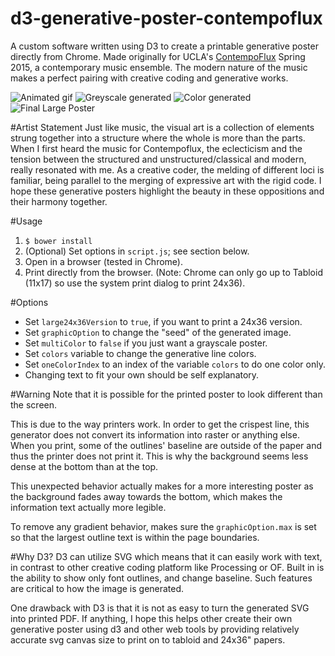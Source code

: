 # d3-generative-poster-contempoflux
A custom software written using D3 to create a printable generative poster directly from Chrome. Made originally for UCLA's [ContempoFlux](http://www.music.ucla.edu/contempo-flux-contemporary-music-ensemble) Spring 2015, a contemporary music ensemble. The modern nature of the music makes a perfect pairing with creative coding and generative works. 

![Animated gif](http://jssolichin.com/wp-content/uploads/2015/05/IMG_1717-ANIMATION1.gif)
![Greyscale generated](http://jssolichin.com/wp-content/uploads/2015/05/IMG_1702.jpg)
![Color generated](http://jssolichin.com/wp-content/uploads/2015/05/IMG_1710.jpg)
![Final Large Poster](http://jssolichin.com/wp-content/uploads/2015/05/Final-24x36.jpg)

#Artist Statement
Just like music, the visual art is a collection of elements strung together into a structure where the whole is more than the parts. When I first heard the music for Contempoflux, the eclecticism and the tension between the structured and unstructured/classical and modern, really resonated with me. As a creative coder, the melding of different loci is familiar, being parallel to the merging of expressive art with the rigid code.  I hope these generative posters highlight the beauty in these oppositions and their harmony together. 

#Usage
1. `$ bower install`
2. (Optional) Set options in `script.js`; see section below.
2. Open in a browser (tested in Chrome).
3. Print directly from the browser. (Note: Chrome can only go up to Tabloid (11x17) so use the system print dialog to print 24x36).

#Options
* Set `large24x36Version` to `true`, if you want to print a 24x36 version. 
* Set `graphicOption` to change the "seed" of the generated image. 
* Set `multiColor` to `false` if you just want a grayscale poster. 
* Set `colors` variable to change the generative line colors.
* Set `oneColorIndex` to an index of the variable `colors` to do one color only. 
* Changing text to fit your own should be self explanatory. 

#Warning
Note that it is possible for the printed poster to look different than the screen. 

This is due to the way printers work. In order to get the crispest line, this generator does not convert its information into raster or anything else. When you print, some of the outlines' baseline are outside of the paper and thus the printer does not print it. This is why the background seems less dense at the bottom than at the top.

This unexpected behavior actually makes for a more interesting poster as the background fades away towards the bottom, which makes the information text actually more legible. 

To remove any gradient behavior, makes sure the `graphicOption.max` is set so that the largest outline text is within the page boundaries.

#Why D3?
D3 can utilize SVG which means that it can easily work with text, in contrast to other creative coding platform like Processing or OF. Built in is the ability to show only font outlines, and change baseline. Such features are critical to how the image is generated. 

One drawback with D3 is that it is not as easy to turn the generated SVG into printed PDF. If anything, I hope this helps other create their own generative poster using d3 and other web tools by providing relatively accurate svg canvas size to print on to tabloid and 24x36" papers. 